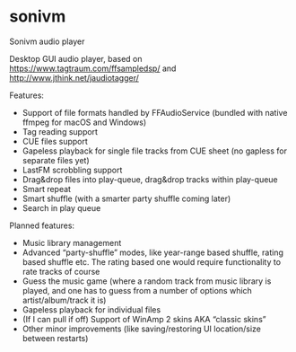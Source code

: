 # sonivm
Sonivm audio player

Desktop GUI audio player, based on https://www.tagtraum.com/ffsampledsp/ and http://www.jthink.net/jaudiotagger/

Features:
- Support of file formats handled by FFAudioService (bundled with native ffmpeg for macOS and Windows)
- Tag reading support
- CUE files support
- Gapeless playback for single file tracks from CUE sheet (no gapless for separate files yet)
- LastFM scrobbling support
- Drag&drop files into play-queue, drag&drop tracks within play-queue
- Smart repeat
- Smart shuffle (with a smarter party shuffle coming later)
- Search in play queue

Planned features:
- Music library management
- Advanced “party-shuffle” modes, like year-range based shuffle, rating based shuffle etc. The rating based one would require functionality to rate tracks of course
- Guess the music game (where a random track from music library is played, and one has to guess from a number of options which artist/album/track it is)
- Gapeless playback for individual files
- (If I can pull if off) Support of WinAmp 2 skins AKA “classic skins”
- Other minor improvements (like saving/restoring UI location/size between restarts)
